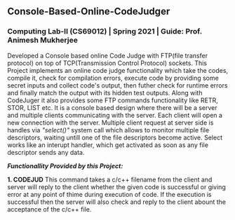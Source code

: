 ## Console-Based-Online-CodeJudger
### Computing Lab-II (CS69012) | Spring 2021 | Guide: Prof. Animesh Mukherjee

Developed a Console based online Code Judge with FTP(file transfer protocol) on top of TCP(Transmission Control Protocol) sockets. This Project implements an online code judge functionality which take the codes, compile it, check for compilation errors, execute code by providing some secret inputs and collect code's output, then futher check for runtime errors and finally match the output with its hidden test outputs. Along with CodeJuger it also provides some FTP commands functionality like RETR, STOR, LIST etc. It is a console based design where there will be a server and multiple clients communicating with the server. Each client will open a new connection with the server. Multiple client request at server side is handles via *"select()"* system call which allows to monitor multiple file descriptors, waiting untill one of the file descriptors become active. Select works like an interupt handler, which get activated as soon as any file descriptor sends any data.

_**Functionallity Provided by this Project:**_

**1. CODEJUD**
This command takes a c/c++ filename from the client and server will reply to the client whether the given code is successful or giving error at any point of thime during execution of code. If the execution is successful then the server will also check and reply to the client abount the acceptance of the c/c++ file.  
